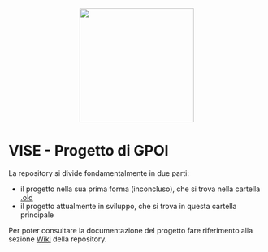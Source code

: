 <div align="center">
  <img align="center" src="https://github.com/I-I-S-Viola-Marchesini/Progetto_GPOI_VISE/blob/main/img/VISE.svg" width="225px">
</div>

# VISE - Progetto di GPOI
La repository si divide fondamentalmente in due parti:
<ul>
<li> il progetto nella sua prima forma (inconcluso), che si trova nella cartella <a href="https://github.com/I-I-S-Viola-Marchesini/Progetto_GPOI_VISE/tree/main/.old"> .old </a> </li>
<li> il progetto attualmente in sviluppo, che si trova in questa cartella principale </li>
</ul>

Per poter consultare la documentazione del progetto fare riferimento alla sezione <a href="https://github.com/I-I-S-Viola-Marchesini/Progetto_GPOI_VISE/wiki">Wiki</a> della repository.
